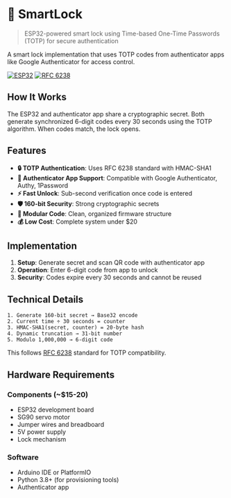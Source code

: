 # 🔐 SmartLock

> ESP32-powered smart lock using Time-based One-Time Passwords (TOTP) for secure authentication

A smart lock implementation that uses TOTP codes from authenticator apps like Google Authenticator for access control.

[![ESP32](https://img.shields.io/badge/Platform-ESP32-blue.svg)](https://www.espressif.com/en/products/socs/esp32)
[![RFC 6238](https://img.shields.io/badge/Standard-RFC%206238-green.svg)](https://tools.ietf.org/html/rfc6238)

## How It Works

The ESP32 and authenticator app share a cryptographic secret. Both generate synchronized 6-digit codes every 30 seconds using the TOTP algorithm. When codes match, the lock opens.

## Features

- **🔒 TOTP Authentication**: Uses RFC 6238 standard with HMAC-SHA1
- **📱 Authenticator App Support**: Compatible with Google Authenticator, Authy, 1Password
- **⚡ Fast Unlock**: Sub-second verification once code is entered
- **🛡️ 160-bit Security**: Strong cryptographic secrets
- **🔧 Modular Code**: Clean, organized firmware structure
- **💰 Low Cost**: Complete system under $20

## Implementation

1. **Setup**: Generate secret and scan QR code with authenticator app
2. **Operation**: Enter 6-digit code from app to unlock
3. **Security**: Codes expire every 30 seconds and cannot be reused

## Technical Details

```
1. Generate 160-bit secret → Base32 encode
2. Current time ÷ 30 seconds = counter
3. HMAC-SHA1(secret, counter) = 20-byte hash
4. Dynamic truncation → 31-bit number
5. Modulo 1,000,000 → 6-digit code
```

This follows [RFC 6238](https://tools.ietf.org/html/rfc6238) standard for TOTP compatibility.

## Hardware Requirements

### Components (~$15-20)

- ESP32 development board
- SG90 servo motor
- Jumper wires and breadboard
- 5V power supply
- Lock mechanism

### Software

- Arduino IDE or PlatformIO
- Python 3.8+ (for provisioning tools)
- Authenticator app
